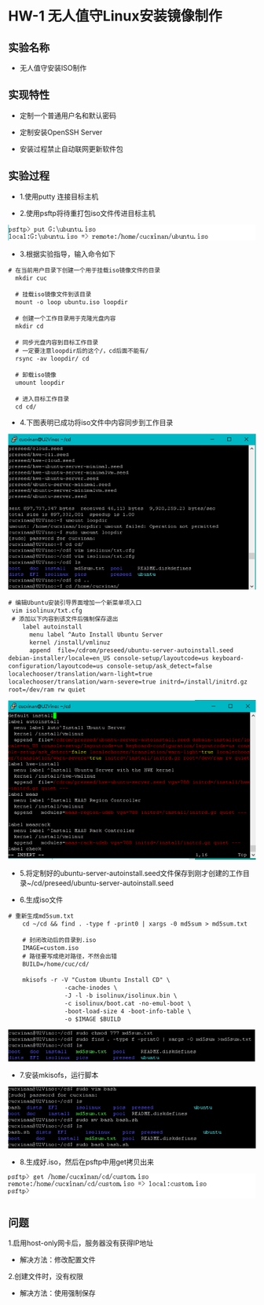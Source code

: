 # HW-1 无人值守Linux安装镜像制作

## 实验名称

* 无人值守安装ISO制作

## 实现特性

* 定制一个普通用户名和默认密码

* 定制安装OpenSSH Server

* 安装过程禁止自动联网更新软件包

## 实验过程

* 1.使用putty 连接目标主机

* 2.使用psftp将待重打包iso文件传进目标主机

![](https://raw.githubusercontent.com/CUCCS/2015-linux-public-U2Vino/HW-1/images%20of%20HW-1/putiso.PNG)

* 3.根据实验指导，输入命令如下

```
# 在当前用户目录下创建一个用于挂载iso镜像文件的目录
  mkdir cuc

  # 挂载iso镜像文件到该目录
  mount -o loop ubuntu.iso loopdir

  # 创建一个工作目录用于克隆光盘内容
  mkdir cd

  # 同步光盘内容到目标工作目录
  # 一定要注意loopdir后的这个/，cd后面不能有/
  rsync -av loopdir/ cd

  # 卸载iso镜像
  umount loopdir

  # 进入目标工作目录
  cd cd/
  ```

* 4.下图表明已成功将iso文件中内容同步到工作目录

![](https://raw.githubusercontent.com/CUCCS/2015-linux-public-U2Vino/HW-1/images%20of%20HW-1/1.PNG)

```
# 编辑Ubuntu安装引导界面增加一个新菜单项入口
 vim isolinux/txt.cfg
 # 添加以下内容到该文件后强制保存退出
 	label autoinstall
 	  menu label ^Auto Install Ubuntu Server
 	  kernel /install/vmlinuz
 	  append  file=/cdrom/preseed/ubuntu-server-autoinstall.seed debian-installer/locale=en_US console-setup/layoutcode=us keyboard-configuration/layoutcode=us console-setup/ask_detect=false localechooser/translation/warn-light=true localechooser/translation/warn-severe=true initrd=/install/initrd.gz root=/dev/ram rw quiet
```

![](https://raw.githubusercontent.com/CUCCS/2015-linux-public-U2Vino/HW-1/images%20of%20HW-1/conf.PNG)

* 5.将定制好的ubuntu-server-autoinstall.seed文件保存到刚才创建的工作目录~/cd/preseed/ubuntu-server-autoinstall.seed

* 6.生成iso文件

```
# 重新生成md5sum.txt
  	cd ~/cd && find . -type f -print0 | xargs -0 md5sum > md5sum.txt

  	# 封闭改动后的目录到.iso
  	IMAGE=custom.iso
  	# 路径要写成绝对路径，不然会出错
  	BUILD=/home/cuc/cd/

  	mkisofs -r -V "Custom Ubuntu Install CD" \
  	            -cache-inodes \
  	            -J -l -b isolinux/isolinux.bin \
  	            -c isolinux/boot.cat -no-emul-boot \
  	            -boot-load-size 4 -boot-info-table \
  	            -o $IMAGE $BUILD
```

![](https://raw.githubusercontent.com/CUCCS/2015-linux-public-U2Vino/HW-1/images%20of%20HW-1/md5sum.PNG)

* 7.安装mkisofs，运行脚本

![](https://raw.githubusercontent.com/CUCCS/2015-linux-public-U2Vino/HW-1/images%20of%20HW-1/bash.PNG)

* 8.生成好.iso，然后在psftp中用get拷贝出来

![](https://raw.githubusercontent.com/CUCCS/2015-linux-public-U2Vino/HW-1/images%20of%20HW-1/getiso.PNG)

## 问题

1.启用host-only网卡后，服务器没有获得IP地址

* 解决方法：修改配置文件

2.创建文件时，没有权限

* 解决方法：使用强制保存
